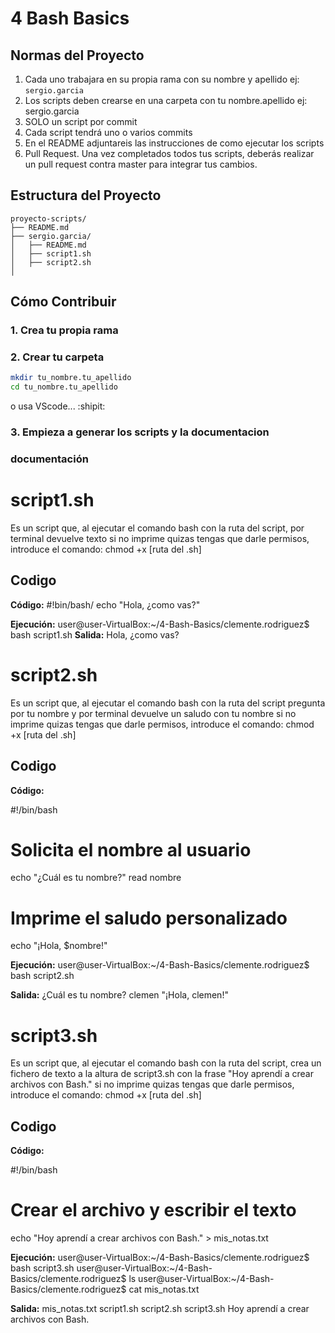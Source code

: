 # 4 Bash Basics
## Normas del Proyecto
1. Cada uno trabajara en su propia rama con su nombre y apellido ej: `sergio.garcia`
2. Los scripts deben crearse en una carpeta con tu nombre.apellido ej: sergio.garcia
3. SOLO un script por commit
4. Cada script tendrá uno o varios commits
5. En el README adjuntareis las instrucciones de como ejecutar los scripts
6. Pull Request. Una vez completados todos tus scripts, deberás realizar un pull request contra master para integrar tus cambios.

## Estructura del Proyecto

```
proyecto-scripts/
├── README.md
├── sergio.garcia/
│   ├── README.md
│   ├── script1.sh
│   ├── script2.sh
│
```

## Cómo Contribuir


### 1. Crea tu propia rama
### 2. Crear tu carpeta
```bash
mkdir tu_nombre.tu_apellido
cd tu_nombre.tu_apellido
```
o usa VScode... :shipit:

### 3. Empieza a generar los scripts y la documentacion



### documentación

# script1.sh

Es un script que, al ejecutar el comando bash con la ruta del script, por terminal devuelve texto
si no imprime quizas tengas que darle permisos, introduce el comando: chmod +x [ruta del .sh]

## Codigo

**Código:**
#!bin/bash/
echo "Hola, ¿como vas?"

**Ejecución:**
user@user-VirtualBox:~/4-Bash-Basics/clemente.rodriguez$ bash script1.sh
**Salida:**
Hola, ¿como vas?



# script2.sh

Es un script que, al ejecutar el comando bash con la ruta del script pregunta por tu nombre y por terminal devuelve un saludo con tu nombre
si no imprime quizas tengas que darle permisos, introduce el comando: chmod +x [ruta del .sh]

## Codigo

**Código:**

#!/bin/bash
# Solicita el nombre al usuario
echo "¿Cuál es tu nombre?"
read nombre

# Imprime el saludo personalizado
echo "¡Hola, $nombre!"

**Ejecución:**
user@user-VirtualBox:~/4-Bash-Basics/clemente.rodriguez$ bash script2.sh

**Salida:**
¿Cuál es tu nombre?
clemen
"¡Hola, clemen!"



# script3.sh

Es un script que, al ejecutar el comando bash con la ruta del script, crea un fichero de texto a la altura de script3.sh con la frase "Hoy aprendí a crear archivos con Bash."
si no imprime quizas tengas que darle permisos, introduce el comando: chmod +x [ruta del .sh]

## Codigo

**Código:**

#!/bin/bash
# Crear el archivo y escribir el texto
echo "Hoy aprendí a crear archivos con Bash." > mis_notas.txt

**Ejecución:**
user@user-VirtualBox:~/4-Bash-Basics/clemente.rodriguez$ bash script3.sh
user@user-VirtualBox:~/4-Bash-Basics/clemente.rodriguez$ ls
user@user-VirtualBox:~/4-Bash-Basics/clemente.rodriguez$ cat mis_notas.txt

**Salida:**
mis_notas.txt  script1.sh  script2.sh  script3.sh
Hoy aprendí a crear archivos con Bash.